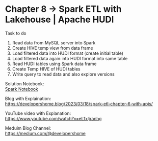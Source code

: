 
# Chapter 8 -> Spark ETL with Lakehouse | Apache HUDI

Task to do 
1. Read data from MySQL server into Spark
2. Create HIVE temp view from data frame
3. Load filtered data into HUDI format (create initial table)
4. Load filtered data again into HUDI format into same table 
5. Read HUDI tables using Spark data frame
6. Create Temp HIVE of HUDI tables
7. Write query to read data and also explore versions

Solution Notebook:<br/>
[Spark Notebook](chapter8.ipynb)

Blog with Explaination: <br/>
https://developershome.blog/2023/03/18/spark-etl-chapter-6-with-apis/

YouTube video with Explanation: <br/>
https://www.youtube.com/watch?v=eL1xIjranhg

Meduim Blog Channel: <br/>
https://medium.com/@developershome
